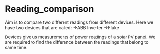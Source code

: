 # Reading_comparison
Aim is to compare two different readings from different devices. Here we have two devices that are called:
->ABB Inverter
->Fluke

Devices give us measurements of power readings of a solar PV panel. We are required to find the difference between the readings that belong to same time.


